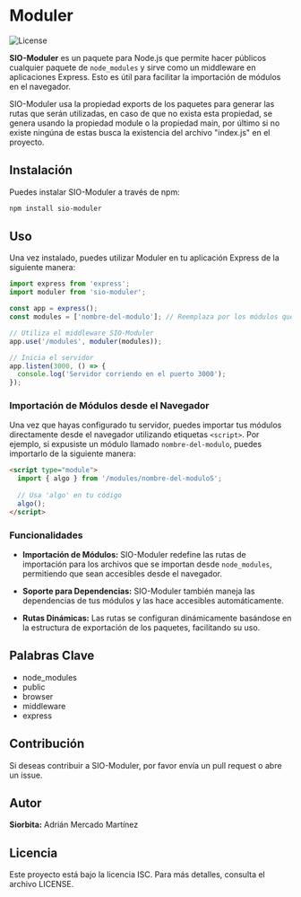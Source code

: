 # Moduler

![License](https://img.shields.io/badge/license-ISC-brightgreen)

**SIO-Moduler** es un paquete para Node.js que permite hacer públicos cualquier paquete de `node_modules` y sirve como un middleware en aplicaciones Express. Esto es útil para facilitar la importación de módulos en el navegador.

SIO-Moduler usa la propiedad exports de los paquetes para generar las rutas que serán utilizadas, en caso de que no exista esta propiedad, se genera usando la propiedad module o la propiedad main, por último si no existe ningúna de estas busca la existencia del archivo "index.js" en el proyecto.

## Instalación

Puedes instalar SIO-Moduler a través de npm:

```bash
npm install sio-moduler
```

## Uso

Una vez instalado, puedes utilizar Moduler en tu aplicación Express de la siguiente manera:

```javascript
import express from 'express';
import moduler from 'sio-moduler';

const app = express();
const modules = ['nombre-del-modulo']; // Reemplaza por los módulos que quieres exponer

// Utiliza el middleware SIO-Moduler
app.use('/modules', moduler(modules));

// Inicia el servidor
app.listen(3000, () => {
  console.log('Servidor corriendo en el puerto 3000');
});
```

### Importación de Módulos desde el Navegador

Una vez que hayas configurado tu servidor, puedes importar tus módulos directamente desde el navegador utilizando etiquetas `<script>`. Por ejemplo, si expusiste un módulo llamado `nombre-del-modulo`, puedes importarlo de la siguiente manera:

```html
<script type="module">
  import { algo } from '/modules/nombre-del-moduloS';
  
  // Usa 'algo' en tu código
  algo();
</script>
```

### Funcionalidades

- **Importación de Módulos:** SIO-Moduler redefine las rutas de importación para los archivos que se importan desde `node_modules`, permitiendo que sean accesibles desde el navegador.
  
- **Soporte para Dependencias:** SIO-Moduler también maneja las dependencias de tus módulos y las hace accesibles automáticamente.

- **Rutas Dinámicas:** Las rutas se configuran dinámicamente basándose en la estructura de exportación de los paquetes, facilitando su uso.

## Palabras Clave

- node_modules
- public
- browser
- middleware
- express

## Contribución

Si deseas contribuir a SIO-Moduler, por favor envía un pull request o abre un issue.

## Autor

**Siorbita:** Adrián Mercado Martínez

## Licencia

Este proyecto está bajo la licencia ISC. Para más detalles, consulta el archivo LICENSE.
